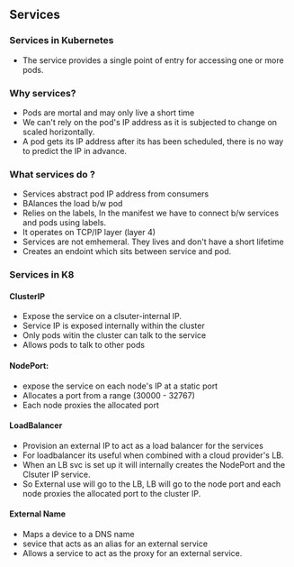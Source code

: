 ## Services

### Services in Kubernetes
- The service provides a single point of entry for accessing one or more pods.

### Why services?
- Pods are mortal and may only live a short time
- We can't rely on the pod's IP address as it is subjected to change on scaled horizontally.
- A pod gets its IP address after its has been scheduled, there is no way to predict the IP in advance.

### What services do ?
- Services abstract pod IP address from consumers
- BAlances the load b/w pod
- Relies on the labels, In the manifest we have to connect b/w services and pods using labels.
- It operates on TCP/IP layer (layer 4)
- Services are not emhemeral. They lives and don't have a short lifetime
- Creates an endoint which sits between service and pod.

### Services in K8
#### ClusterIP 
- Expose the service on a clsuter-internal IP. 
- Service IP is exposed internally within the cluster
- Only pods witin the cluster can talk to the service
- Allows pods to talk to other pods

#### NodePort: 
- expose the service on each node's IP at a static port
- Allocates a port from a range (30000 - 32767)
- Each node proxies the allocated port

#### LoadBalancer
- Provision an external IP to act as a load balancer for the services
- For loadbalancer its useful when combined with a cloud provider's LB.
- When an LB svc is set up it will internally creates the NodePort and the Clsuter IP service.
- So External use will go to the LB, LB will go to the node port and each node proxies the allocated port to the cluster IP.

#### External Name
- Maps a device to a DNS name
- sevice that acts as an alias for an external service
- Allows a service to act as the proxy for an external service.